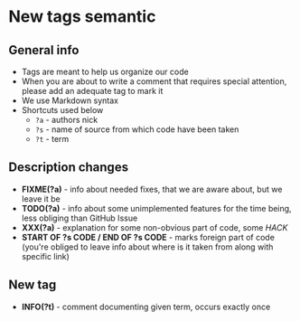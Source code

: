# New tags semantic

## General info

- Tags are meant to help us organize our code
- When you are about to write a comment that requires
  special attention, please add an adequate tag to mark it
- We use Markdown syntax
- Shortcuts used below
  - `?a` - authors nick
  - `?s` - name of source from which code have been taken
  - `?t` - term

## Description changes

- **FIXME(?a)** - info about needed fixes, that we are aware about, but
  we leave it be
- **TODO(?a)** - info about some unimplemented features for
  the time being, less obliging than GitHub Issue
- **XXX(?a)** - explanation for some non-obvious part of code, some *HACK*
- **START OF ?s CODE / END OF ?s CODE** - marks foreign part of code
  (you're obliged to leave info about where is it taken from along
  with specific link)

## New tag

- **INFO(?t)** - comment documenting given term, occurs exactly once
